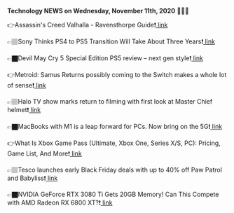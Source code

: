 <b>Technology NEWS on Wednesday, November 11th, 2020</b> 📡📡📡 

👉Assassin's Creed Valhalla - Ravensthorpe Guide❗️<a href='https://techblock.club/?p=undefined'> link</a>

👉🏽Sony Thinks PS4 to PS5 Transition Will Take About Three Years❗️<a href='https://techblock.club/?p=undefined'> link</a>

👉🏿Devil May Cry 5 Special Edition PS5 review – next gen style❗️<a href='https://techblock.club/?p=undefined'> link</a>

👉Metroid: Samus Returns possibly coming to the Switch makes a whole lot of sense❗️<a href='https://techblock.club/?p=undefined'> link</a>

👉🏽Halo TV show marks return to filming with first look at Master Chief helmet❗️<a href='https://techblock.club/?p=undefined'> link</a>

👉🏿MacBooks with M1 is a leap forward for PCs. Now bring on the 5G❗️<a href='https://techblock.club/?p=undefined'> link</a>

👉What Is Xbox Game Pass (Ultimate, Xbox One, Series X/S, PC): Pricing, Game List, And More❗️<a href='https://techblock.club/?p=undefined'> link</a>

👉🏽Tesco launches early Black Friday deals with up to 40% off Paw Patrol and Babyliss❗️<a href='https://techblock.club/?p=undefined'> link</a>

👉🏿NVIDIA GeForce RTX 3080 Ti Gets 20GB Memory! Can This Compete with AMD Radeon RX 6800 XT?❗️<a href='https://techblock.club/?p=undefined'> link</a>

